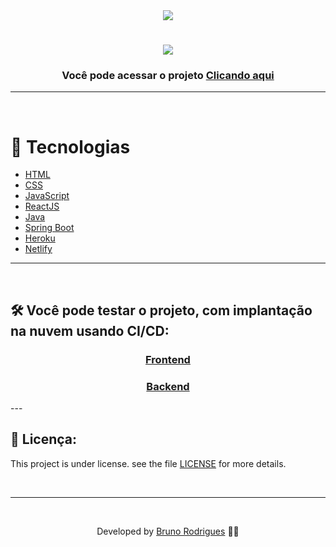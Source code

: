 
<div align="center">
    <img src="https://img.shields.io/github/repo-size/bruno-rodrigues-d/dsMeta?color=362BA9" />
</div>

<h1 align="center">
    <img src="./dsMeta.png">
</h1>

<h3 align="center">Você pode acessar o projeto <a href="https://vendasteste.netlify.app/" target="_blank">Clicando aqui</a></h3>

---

</br>

# 🚀 Tecnologias

- [HTML](https://www.w3schools.com/html/)
- [CSS](https://www.w3schools.com/css/)
- [JavaScript](https://developer.mozilla.org/en-US/docs/Web/JavaScript)
- [ReactJS](https://pt-br.reactjs.org/)
- [Java](https://www.java.com/pt-BR/)
- [Spring Boot](https://spring.io/projects/spring-boot)
- [Heroku](https://dashboard.heroku.com/)
- [Netlify](https://www.netlify.com/)

---

<br/>

## 🛠 Você pode testar o projeto, com implantação na nuvem usando CI/CD:

<h3 align="center"><a href="https://vendasteste.netlify.app/" target="_blank">Frontend</a></h3>
<h3 align="center"><a href="https://dsmetabruno.herokuapp.com/" target="_blank">Backend</a></h3>
---

<br/>

## 📝 Licença:

This project is under license. see the file [LICENSE](LICENSE.md) for more details.

<br/>

---

<br/>

<p align="center"> Developed by <a href="https://www.linkedin.com/in/bruno-rd/">Bruno Rodrigues</a> ✌🏼</p>
